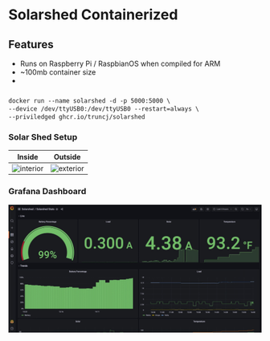 # Solarshed Containerized

## Features
* Runs on Raspberry Pi / RaspbianOS when compiled for ARM
* ~100mb container size
* 

### 
```
docker run --name solarshed -d -p 5000:5000 \
--device /dev/ttyUSB0:/dev/ttyUSB0 --restart=always \
--priviledged ghcr.io/truncj/solarshed
```

### Solar Shed Setup

Inside | Outside
--- | ---
![interior](./images/interior.jpg) | ![exterior](./images/exterior.jpg)


### Grafana Dashboard

![grafana](./images/grafana.jpg)

